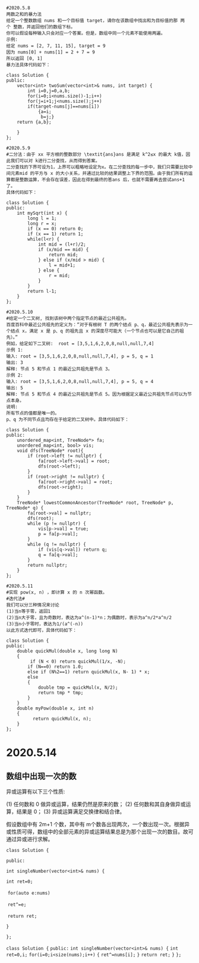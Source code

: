 ```
#2020.5.8
两数之和的暴力法
给定一个整数数组 nums 和一个目标值 target，请你在该数组中找出和为目标值的那 两个 整数，并返回他们的数组下标。
你可以假设每种输入只会对应一个答案。但是，数组中同一个元素不能使用两遍。
示例:
给定 nums = [2, 7, 11, 15], target = 9
因为 nums[0] + nums[1] = 2 + 7 = 9
所以返回 [0, 1]
暴力法具体代码如下：
```
```
class Solution {
public:
    vector<int> twoSum(vector<int>& nums, int target) { 
        int i=0,j=0,a,b;
        for(i=0;i<nums.size()-1;i++)
        for(j=i+1;j<nums.size();j++)
        if(target-nums[j]==nums[i])
            {a=i;
             b=j;}
    return {a,b};
        
    }
};
```


```
#2020.5.9
#二分法：由于 xx 平方根的整数部分 \textit{ans}ans 是满足 k^2≤x 的最大 k值，因此我们可以对 k进行二分查找，从而得到答案。
二分查找的下界可设为1，上界可以粗略地设定为x。在二分查找的每一步中，我们只需要比较中间元素mid 的平方与 x 的大小关系，并通过比较的结果调整上下界的范围。由于我们所有的运算都是整数运算，不会存在误差，因此在得到最终的答ans 后，也就不需要再去尝试ans+1了。
具体代码如下：
```
```
class Solution {
public:
    int mySqrt(int x) {
        long l = 1;
        long r = x;
        if (x == 0) return 0;
        if (x == 1) return 1;
        while(l<r) {
            int mid = (l+r)/2;
            if (x/mid == mid) {
                return mid;
            } else if (x/mid > mid) {
                l = mid+1;
            } else {
                r = mid;
            }
        }
        return l-1;
    }
};
```
```
#2020.5.10
#给定一个二叉树, 找到该树中两个指定节点的最近公共祖先。
百度百科中最近公共祖先的定义为：“对于有根树 T 的两个结点 p、q，最近公共祖先表示为一个结点 x，满足 x 是 p、q 的祖先且 x 的深度尽可能大（一个节点也可以是它自己的祖先）。”
例如，给定如下二叉树:  root = [3,5,1,6,2,0,8,null,null,7,4]
示例 1:
输入: root = [3,5,1,6,2,0,8,null,null,7,4], p = 5, q = 1
输出: 3
解释: 节点 5 和节点 1 的最近公共祖先是节点 3。
示例 2:
输入: root = [3,5,1,6,2,0,8,null,null,7,4], p = 5, q = 4
输出: 5
解释: 节点 5 和节点 4 的最近公共祖先是节点 5。因为根据定义最近公共祖先节点可以为节点本身。
说明:
所有节点的值都是唯一的。
p、q 为不同节点且均存在于给定的二叉树中。具体代码如下：
```
```
class Solution {
public:
    unordered_map<int, TreeNode*> fa;
    unordered_map<int, bool> vis;
    void dfs(TreeNode* root){
        if (root->left != nullptr) {
            fa[root->left->val] = root;
            dfs(root->left);
        }
        if (root->right != nullptr) {
            fa[root->right->val] = root;
            dfs(root->right);
        }
    }
    TreeNode* lowestCommonAncestor(TreeNode* root, TreeNode* p, TreeNode* q) {
        fa[root->val] = nullptr;
        dfs(root);
        while (p != nullptr) {
            vis[p->val] = true;
            p = fa[p->val];
        }
        while (q != nullptr) {
            if (vis[q->val]) return q;
            q = fa[q->val];
        }
        return nullptr;
    }
};
```
```
#2020.5.11
#实现 pow(x, n) ，即计算 x 的 n 次幂函数。
#迭代法#
我们可以分三种情况来讨论
(1)当n等于零，返回1
(2)当n大于零，且为奇数时，表达为a^(n-1)*n；为偶数时，表示为a^n/2*a^n/2
(3)当n小于零时，表达为1/(a^(-n))
以此方式迭代即可，具体代码如下：
```
```
class Solution {
public:
    double quickMul(double x, long long N)
    {
         if (N < 0) return quickMul(1/x, -N);
        if (N==0) return 1.0;
        else if (N%2==1) return quickMul(x, N- 1) * x;
        else 
        {
            double tmp = quickMul(x, N/2);
            return tmp * tmp; 
        }
    }
    double myPow(double x, int n) 
    {
          return quickMul(x, n);
    }
};
```
# 2020.5.14

## 数组中出现一次的数

异或运算有以下三个性质:

(1) 任何数和 0 做异或运算，结果仍然是原来的数；
(2) 任何数和其自身做异或运算，结果是 0；
(3) 异或运算满足交换律和结合律。

假设数组中有 2m+1 个数，其中有 m个数各出现两次，一个数出现一次。根据异或性质可得，数组中的全部元素的异或运算结果总是为那个出现一次的数目。故可通过异或进行求解。

`class Solution {`

`public:`

  `int singleNumber(vector<int>& nums) {`

   `int ret=0;`

​    `for(auto e:nums)`

​    `ret^=e;`

​    `return ret;`

  `}`

`};`

`class Solution {`
`public:`
    `int singleNumber(vector<int>& nums) {`
      `int ret=0,i;`
        `for(i=0;i<size(nums);i++)`
       `{` 
           `ret^=nums[i];`
       `}`
       `return ret;`
    `}`
`};`
